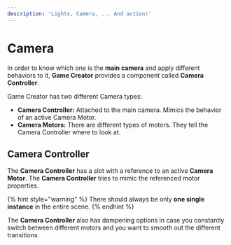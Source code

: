 ```yaml
---
description: 'Lights, Camera, ... And action!'
---
```


# Camera

In order to know which one is the **main camera** and apply different behaviors to it, **Game Creator** provides a component called **Camera Controller**.

Game Creator has two different Camera types:

* **Camera Controller:** Attached to the main camera. Mimics the behavior of an active Camera Motor.
* **Camera Motors:** There are different types of motors. They tell the Camera Controller where to look at.

## Camera Controller

The **Camera Controller** has a slot with a reference to an active **Camera Motor**. The **Camera Controller** tries to mimic the referenced motor properties.

{% hint style="warning" %}
There should always be only **one single instance** in the entire scene.
{% endhint %}

The **Camera Controller** also has dampening options in case you constantly switch between different motors and you want to smooth out the different transitions.



